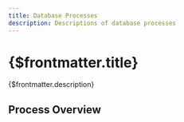 ```yaml
---
title: Database Processes
description: Descriptions of database processes
---
```


# {$frontmatter.title}

{$frontmatter.description}

## Process Overview
